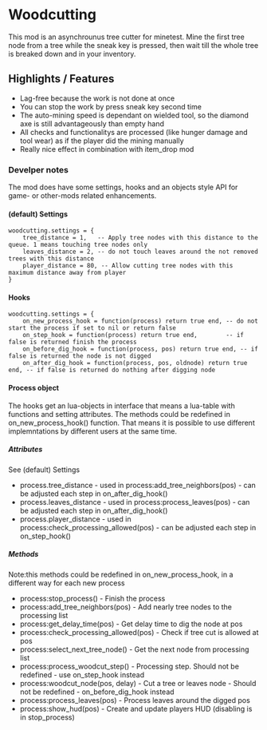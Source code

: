 # Woodcutting

This mod is an asynchrounus tree cutter for minetest. Mine the first tree node from a tree while the sneak key is pressed, then wait till the whole tree is breaked down and in your inventory.

## Highlights / Features
  - Lag-free because the work is not done at once
  - You can stop the work by press sneak key second time
  - The auto-mining speed is dependant on wielded tool, so the diamond axe is still advantageously than empty hand
  - All checks and functionalitys are processed (like hunger damage and tool wear) as if the player did the mining manually
  - Really nice effect in combination with item_drop mod

### Develper notes
The mod does have some settings, hooks and an objects style API for game- or other-mods related enhancements.

#### (default) Settings
```
woodcutting.settings = {
	tree_distance = 1,   -- Apply tree nodes with this distance to the queue. 1 means touching tree nodes only
	leaves_distance = 2, -- do not touch leaves around the not removed trees with this distance
	player_distance = 80, -- Allow cutting tree nodes with this maximum distance away from player
}
```

#### Hooks
```
woodcutting.settings = {
	on_new_process_hook = function(process) return true end, -- do not start the process if set to nil or return false
	on_step_hook = function(process) return true end,        -- if false is returned finish the process
	on_before_dig_hook = function(process, pos) return true end, -- if false is returned the node is not digged
	on_after_dig_hook = function(process, pos, oldnode) return true end, -- if false is returned do nothing after digging node
  ```
  
 #### Process object
 The hooks get an lua-objects in interface that means a lua-table with functions and setting attributes. The methods could be redefined in on_new_process_hook() function. That means it is possible to use different implemntations by different users at the same time.

##### Attributes
See (default) Settings
  - process.tree_distance   - used in process:add_tree_neighbors(pos) - can be adjusted each step in on_after_dig_hook()
  - process.leaves_distance - used in process:process_leaves(pos) - can be adjusted each step in on_after_dig_hook()
  - process.player_distance - used in process:check_processing_allowed(pos) - can be adjusted each step in on_step_hook()

##### Methods
Note:this methods could be redefined in on_new_process_hook, in a different way for each new process
  - process:stop_process()          - Finish the process
  - process:add_tree_neighbors(pos) - Add nearly tree nodes to the processing list
  - process:get_delay_time(pos)     - Get delay time to dig the node at pos
  - process:check_processing_allowed(pos) - Check if tree cut is allowed at pos
  - process:select_next_tree_node() - Get the next node from processing list
  - process:process_woodcut_step()  - Processing step. Should not be redefined - use on_step_hook instead
  - process:woodcut_node(pos, delay) - Cut a tree or leaves node - Should not be redefined - on_before_dig_hook instead
  - process:process_leaves(pos)     - Process leaves around the digged pos
  - process:show_hud(pos)           - Create and update players HUD (disabling is in stop_process)
  
